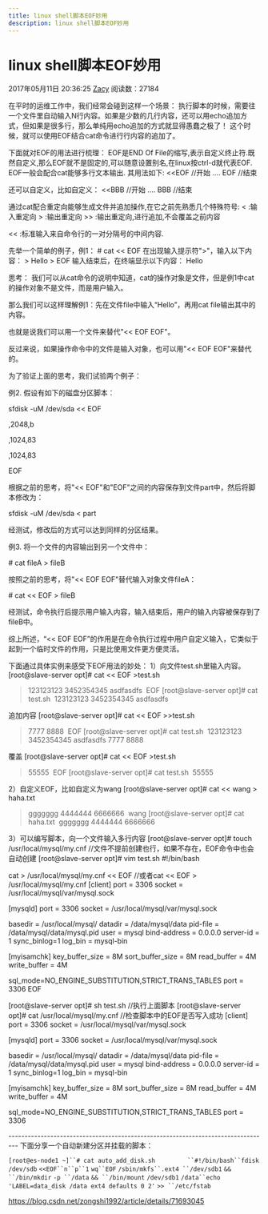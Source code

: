 ```yaml
---
title: linux shell脚本EOF妙用
description: linux shell脚本EOF妙用
---
```


# linux shell脚本EOF妙用

2017年05月11日 20:36:25 [Zacy](https://me.csdn.net/zongshi1992) 阅读数：27184



在平时的运维工作中，我们经常会碰到这样一个场景：
执行脚本的时候，需要往一个文件里自动输入N行内容。如果是少数的几行内容，还可以用echo追加方式，但如果是很多行，那么单纯用echo追加的方式就显得愚蠢之极了！
这个时候，就可以使用EOF结合cat命令进行行内容的追加了。

下面就对EOF的用法进行梳理：
EOF是END Of File的缩写,表示自定义终止符.既然自定义,那么EOF就不是固定的,可以随意设置别名,在linux按ctrl-d就代表EOF.
EOF一般会配合cat能够多行文本输出.
其用法如下:
<<EOF        //开始
....
EOF            //结束

还可以自定义，比如自定义：
<<BBB        //开始
....
BBB              //结束

通过cat配合重定向能够生成文件并追加操作,在它之前先熟悉几个特殊符号:
< :输入重定向
\> :输出重定向
\>> :输出重定向,进行追加,不会覆盖之前内容

<< :标准输入来自命令行的一对分隔号的中间内容.

先举一个简单的例子，例1：
\# cat << EOF
在出现输入提示符">"，输入以下内容：
\> Hello
\> EOF
输入结束后，在终端显示以下内容：
Hello

思考：
我们可以从cat命令的说明中知道，cat的操作对象是文件，但是例1中cat的操作对象不是文件，而是用户输入。

那么我们可以这样理解例1：先在文件file中输入“Hello”，再用cat file输出其中的内容。

也就是说我们可以用一个文件来替代"<< EOF EOF"。

反过来说，如果操作命令中的文件是输入对象，也可以用"<< EOF EOF"来替代的。

为了验证上面的思考，我们试验两个例子：

例2. 假设有如下的磁盘分区脚本：

sfdisk -uM /dev/sda << EOF

,2048,b

,1024,83

,1024,83

EOF

根据之前的思考，将"<< EOF"和"EOF"之间的内容保存到文件part中，然后将脚本修改为：

sfdisk -uM /dev/sda < part

经测试，修改后的方式可以达到同样的分区结果。

例3. 将一个文件的内容输出到另一个文件中：

\# cat fileA > fileB

按照之前的思考，将"<< EOF EOF"替代输入对象文件fileA：

\# cat << EOF > fileB

经测试，命令执行后提示用户输入内容，输入结束后，用户的输入内容被保存到了fileB中。

综上所述，“<< EOF EOF”的作用是在命令执行过程中用户自定义输入，它类似于起到一个临时文件的作用，只是比使用文件更方便灵活。



下面通过具体实例来感受下EOF用法的妙处：
1）向文件test.sh里输入内容。
[root@slave-server opt]# cat << EOF >test.sh 
> 123123123
> 3452354345
> asdfasdfs
> EOF
[root@slave-server opt]# cat test.sh 
123123123
3452354345
asdfasdfs

追加内容
[root@slave-server opt]# cat << EOF >>test.sh 
> 7777
> 8888
> EOF
[root@slave-server opt]# cat test.sh 
123123123
3452354345
asdfasdfs
7777
8888

覆盖
[root@slave-server opt]# cat << EOF >test.sh
> 55555
> EOF
[root@slave-server opt]# cat test.sh 
55555

2）自定义EOF，比如自定义为wang
[root@slave-server opt]# cat << wang > haha.txt
> ggggggg
> 4444444
> 6666666
> wang
[root@slave-server opt]# cat haha.txt 
ggggggg
4444444
6666666

3）可以编写脚本，向一个文件输入多行内容
[root@slave-server opt]# touch /usr/local/mysql/my.cnf               //文件不提前创建也行，如果不存在，EOF命令中也会自动创建
[root@slave-server opt]# vim test.sh
\#!/bin/bash

cat > /usr/local/mysql/my.cnf << EOF                                      //或者cat << EOF > /usr/local/mysql/my.cnf
[client]
port = 3306
socket = /usr/local/mysql/var/mysql.sock

[mysqld]
port = 3306
socket = /usr/local/mysql/var/mysql.sock

basedir = /usr/local/mysql/
datadir = /data/mysql/data
pid-file = /data/mysql/data/mysql.pid
user = mysql
bind-address = 0.0.0.0
server-id = 1
sync_binlog=1
log_bin = mysql-bin

[myisamchk]
key_buffer_size = 8M
sort_buffer_size = 8M
read_buffer = 4M
write_buffer = 4M

sql_mode=NO_ENGINE_SUBSTITUTION,STRICT_TRANS_TABLES 
port = 3306
EOF

[root@slave-server opt]# sh test.sh           //执行上面脚本
[root@slave-server opt]# cat /usr/local/mysql/my.cnf    //检查脚本中的EOF是否写入成功
[client]
port = 3306
socket = /usr/local/mysql/var/mysql.sock

[mysqld]
port = 3306
socket = /usr/local/mysql/var/mysql.sock

basedir = /usr/local/mysql/
datadir = /data/mysql/data
pid-file = /data/mysql/data/mysql.pid
user = mysql
bind-address = 0.0.0.0
server-id = 1
sync_binlog=1
log_bin = mysql-bin

[myisamchk]
key_buffer_size = 8M
sort_buffer_size = 8M
read_buffer = 4M
write_buffer = 4M

sql_mode=NO_ENGINE_SUBSTITUTION,STRICT_TRANS_TABLES 
port = 3306

\---------------------------------------------------------------------------------
下面分享一个自动新建分区并挂载的脚本：

`[root@es-node1 ~]``# cat auto_add_disk.sh         ``#!/bin/bash``fdisk` `/dev/sdb` `<<EOF``n``p``1`  `wq``EOF` `/sbin/mkfs``.ext4 ``/dev/sdb1` `&&  ``/bin/mkdir` `-p ``/data` `&& ``/bin/mount` `/dev/sdb1` `/data``echo` `'LABEL=data_disk /data ext4 defaults 0 2'` `>> ``/etc/fstab`



https://blog.csdn.net/zongshi1992/article/details/71693045